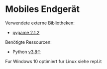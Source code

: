 # Mobiles Endgerät
Verwendete externe Bibliotheken:
- [pygame 2.1.2](https://pypi.org/project/pygame/) 

Benötigte Ressourcen:
- Python [v3.8↑](https://www.python.org/search/?q=3.8.x&submit=)

Fur Windows 10 optimiert fur Linux siehe repl.it

